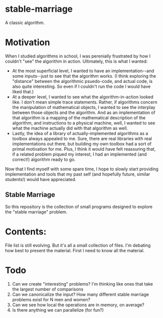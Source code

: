 # stable-marriage
A classic algorithm.

# Motivation
When I studied algorithms in school, I was perenially frustrated by how I couldn't "see" the algorithm in action. Ultimately, this is what I wanted:
- At the most superficial level, I wanted to have an implementation--and some inputs--just to see that the algorithm works.
(I think exploring the "distance" between the algorithmic psuedo-code, and actual code, is also quite interesting. So even if I couldn't run the code I would have liked that.)
- At a deeper level, I wanted to see what the algorithm-in-action looked like.
I don't mean simple trace statements.
Rather, if algorithms concern the manipulation of mathematical objects, I wanted to see the interplay between those objects and the algorithm.
And as an implementation of that algorithm is a mapping of the mathematical description of the algorithm, and instructions to a physical machine, well, I wanted to see what the machine actually did with that algorithm as well.
- Lastly, the idea of a library of actually-implemented algorithms as a toolbox always appealed to me.
Sure, there are real libraries with real implementations out there, but building my own toolbox had a sort of primal motivation for me.
Plus, I think it would have felt reassuring that, if a related problem piqued my interest, I had an implemented (and correct!) algorithm ready to go.
 
Now that I find myself with some spare time, I hope to slowly start providing implementation and tools that my past self (and hopefully future, similar students!) would have appreciated.

## Stable Marriage
So this repository is the collection of small programs designed to explore the "stable marriage" problem.

# Contents:
File list is still evolving. But it's all a small collection of files. I'm debating how best to present the material. First I need to know all the material.

# Todo
1. Can we create "interesting" problems? I'm thinking like ones that take the largest number of comparisons
2. Can we canonicalize the input? How many different stable marriage problems exist for N men and women?
3. Can we see how local the operations are in memory, on average?
4. Is there anything we can parallelize (for fun?)
